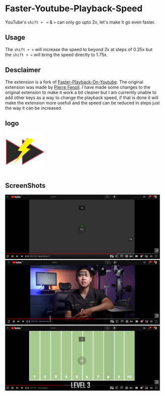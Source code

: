# Faster-Youtube-Playback-Speed
YouTube's `shift +` ` <` &amp; `>` can only go upto 2x, let's make it go even faster.

## Usage
The `shift + >` will increase the speed to beyond 2x at steps of 0.25x but the `shift + <` will bring the speed directly to 1.75x.

## Desclaimer
The extension is a fork of [Faster-Playback-On-Youtube](https://addons.mozilla.org/en-US/firefox/addon/faster-playback-on-youtube/?utm_content=addons-manager-reviews-link&utm_medium=firefox-browser&utm_source=firefox-browser). The original extension was made by [Pierre Fenoll](https://addons.mozilla.org/en-US/firefox/user/16825521/). I have made some changes to the original extension to make it work a bit cleaner but I am currently unable to add other keys as a way to change the playback speed, if that is done it will make the extension more usefull and the speed can be reduced in steps just the way it can be increased. 

## logo
![logo](./logo.png)

## ScreenShots
![screenshot](./SS1.jpg)
![screenshot](./SS2.jpg)
![screenshot](./SS3.jpg)